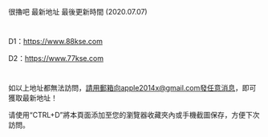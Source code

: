很擼吧 最新地址 最後更新時間 (2020.07.07)
# 

D1：https://www.88kse.com

D2：https://www.77kse.com

# 
如以上地址都無法訪問，請用郵箱向apple2014x@gmail.com發任意消息，即可獲取最新地址！

请使用“CTRL+D”將本頁面添加至您的瀏覽器收藏夾內或手機截圖保存，方便下次訪問。
